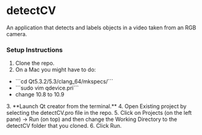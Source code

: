 <h1>detectCV</h1>
An application that detects and labels objects in a video taken from an RGB camera.

<h3>Setup Instructions</h3>

1. Clone the repo.
2. On a Mac you might have to do:
<ul>
<li>```cd Qt5.3.2/5.3/clang_64/mkspecs/```</li>
<li>```sudo vim qdevice.pri```</li>
<li>change 10.8 to 10.9</li>
</ul>
3. **Launch Qt creator from the terminal.**
4. Open Existing project by selecting the detectCV.pro file in the repo.
5. Click on Projects (on the left pane) -> Run (on top) and then change the Working Directory to the detectCV folder that you cloned.
6. Click Run.

